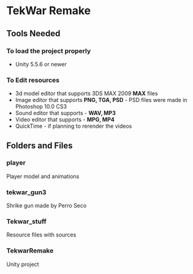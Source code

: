 # TekWar Remake

## Tools Needed
### To load the project properly
- Unity 5.5.6 or newer
### To Edit resources
- 3d model editor that supports 3DS MAX 2009 **MAX** files
- Image editor that supports **PNG, TGA, PSD** - PSD files were made in Photoshop 10.0 CS3
- Sound editor that supports - **WAV, MP3**
- Video editor that supports - **MPG, MP4**
- QuickTime - if planning to rerender the videos

## Folders and Files
### player
Player model and animations
### tekwar_gun3
Shrike gun made by Perro Seco
### Tekwar_stuff
Resource files with sources
### TekwarRemake
Unity project
